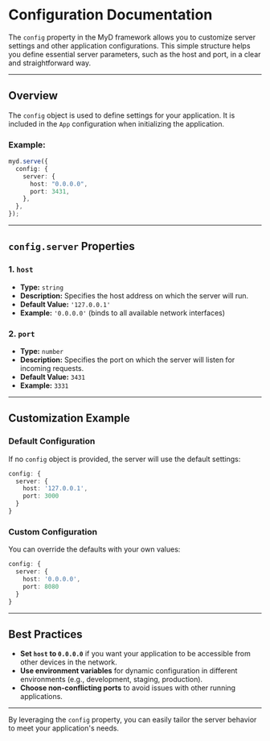 # Configuration Documentation

The `config` property in the MyD framework allows you to customize server settings and other application configurations. This simple structure helps you define essential server parameters, such as the host and port, in a clear and straightforward way.

---

## Overview

The `config` object is used to define settings for your application. It is included in the `App` configuration when initializing the application.

### Example:

```ts
myd.serve({
  config: {
    server: {
      host: "0.0.0.0",
      port: 3431,
    },
  },
});

```

---

## `config.server` Properties

### 1. `host`

* **Type:** `string`
* **Description:** Specifies the host address on which the server will run.
* **Default Value:** `'127.0.0.1'`
* **Example:** `'0.0.0.0'` (binds to all available network interfaces)

### 2. `port`

* **Type:** `number`
* **Description:** Specifies the port on which the server will listen for incoming requests.
* **Default Value:** `3431`
* **Example:** `3331`

---

## Customization Example

### Default Configuration

If no `config` object is provided, the server will use the default settings:

```ts
config: {
  server: {
    host: '127.0.0.1',
    port: 3000
  }
}
```

### Custom Configuration

You can override the defaults with your own values:

```ts
config: {
  server: {
    host: '0.0.0.0',
    port: 8080
  }
}
```

---

## Best Practices

* **Set `host` to `0.0.0.0`** if you want your application to be accessible from other devices in the network.
* **Use environment variables** for dynamic configuration in different environments (e.g., development, staging, production).
* **Choose non-conflicting ports** to avoid issues with other running applications.

---

By leveraging the `config` property, you can easily tailor the server behavior to meet your application's needs.
